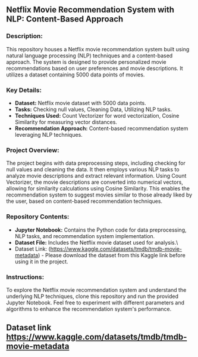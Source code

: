 

## Netflix Movie Recommendation System with NLP: Content-Based Approach

### Description:
This repository houses a Netflix movie recommendation system built using natural language processing (NLP) techniques and a content-based approach. The system is designed to provide personalized movie recommendations based on user preferences and movie descriptions. It utilizes a dataset containing 5000 data points of movies.

### Key Details:
- **Dataset:** Netflix movie dataset with 5000 data points.
- **Tasks:** Checking null values, Cleaning Data, Utilizing NLP tasks.
- **Techniques Used:** Count Vectorizer for word vectorization, Cosine Similarity for measuring vector distances.
- **Recommendation Approach:** Content-based recommendation system leveraging NLP techniques.

### Project Overview:
The project begins with data preprocessing steps, including checking for null values and cleaning the data. It then employs various NLP tasks to analyze movie descriptions and extract relevant information. Using Count Vectorizer, the movie descriptions are converted into numerical vectors, allowing for similarity calculations using Cosine Similarity. This enables the recommendation system to suggest movies similar to those already liked by the user, based on content-based recommendation techniques.

### Repository Contents:
- **Jupyter Notebook:** Contains the Python code for data preprocessing, NLP tasks, and recommendation system implementation.
- **Dataset File:** Includes the Netflix movie dataset used for analysis.\
- Dataset Link: (https://www.kaggle.com/datasets/tmdb/tmdb-movie-metadata) - Please download the dataset from this Kaggle link before using it in the project.


### Instructions:
To explore the Netflix movie recommendation system and understand the underlying NLP techniques, clone this repository and run the provided Jupyter Notebook. Feel free to experiment with different parameters and algorithms to enhance the recommendation system's performance.
 ## Dataset link https://www.kaggle.com/datasets/tmdb/tmdb-movie-metadata

